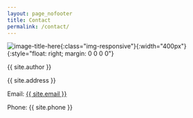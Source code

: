```yaml
---
layout: page_nofooter
title: Contact
permalink: /contact/
---
```


![image-title-here](/assets/test.jpeg){:class="img-responsive"}{:width="400px"}{:style="float: right; margin: 0 0 0 0"}

{{ site.author }}

{{ site.address }}

Email: <a class="u-email" href="mailto:{{ site.email }}">{{ site.email }}</a>

Phone: {{ site.phone }}
